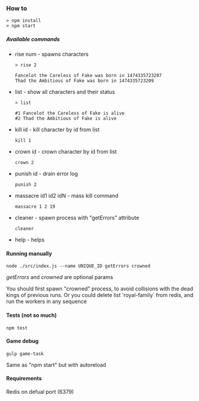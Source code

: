 ### How to

````
> npm install
> npm start
````

##### Available commands

* rise num - spawns characters
  ````
  > rise 2

  Fancelot the Careless of Fake was born in 1474335723207
  Thad the Ambitious of Fake was born in 1474335723209  
  ````
* list - show all characters and their status
  ````
  > list

  #1 Fancelot the Careless of Fake is alive
  #2 Thad the Ambitious of Fake is alive
  ````

* kill id - kill character by id from list
  ````
  kill 1
  ````

* crown id - crown character by id from list
  ````
  crown 2
  ````

* punish id - drain error log
  ````
  punish 2
  ````

* massacre id1 id2 idN - mass kill command
  ````
  massacre 1 2 19
  ````

* cleaner - spawn process with "getErrors" attribute
  ````
  cleaner
  ````

* help - helps

#### Running manually

````
node ./src/index.js --name UNIQUE_ID getErrors crowned
````

*getErrors* and *crowned* are optional params

You should first spawn "crowned" process, to avoid collisions with the dead kings of previous runs. Or you could delete list 'royal-family` from redis, and run the workers in any sequence


#### Tests (not so much)

````
npm test
````


#### Game debug

````
gulp game-task
````

Same as "npm start" but with autoreload

#### Requirements

Redis on defual port (6379)
